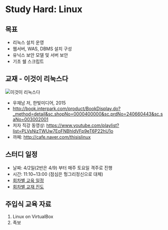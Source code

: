 # Study Hard: Linux

## 목표

* 리눅스 설치 운영
* 웹서버, WAS, DBMS 설치 구성
* 유닉스 보안 모델 및 서버 보안
* 기초 쉘 스크립트

## 교재 - 이것이 리눅스다

![이것이 리눅스다](http://bimage.interpark.com/goods_image/0/4/4/3/240660443g.jpg)

* 우재남 저, 한빛미디어, 2015
* <http://book.interpark.com/product/BookDisplay.do?_method=detail&sc.shopNo=0000400000&sc.prdNo=240660443&sc.saNo=003002001>
* 저자 직강 동영상: <https://www.youtube.com/playlist?list=PLVsNizTWUw7EoFNBhIdVFp9eT6P22hU1o>
* 까페: <http://cafe.naver.com/thisislinux>

## 스터디 일정

* 날짜: 4/2일(2반은 4/9) 부터 매주 토요일 격주로 진행  
* 시간: 11:10~13:00 (점심은 헝그리정신으로 대체)
* [회차별 교육 일정](SCHEDULE.md)
* [회차별 교재 진도](TOC.md)

## 주입식 교육 자료

1. Linux on VirtualBox
1. 족보

